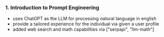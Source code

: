### 1. Introduction to Prompt Engineering

- uses ChatGPT as the LLM for processing natural language in english
- provide a tailored experience for the individual via given a user profile
- added web search and math capabilities via ["serpapi", "llm-math"]
